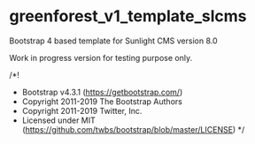 # greenforest_v1_template_slcms
Bootstrap 4 based template for Sunlight CMS version 8.0

Work in progress version for testing purpose only.

/*!
 * Bootstrap v4.3.1 (https://getbootstrap.com/)
 * Copyright 2011-2019 The Bootstrap Authors
 * Copyright 2011-2019 Twitter, Inc.
 * Licensed under MIT (https://github.com/twbs/bootstrap/blob/master/LICENSE)
 */
